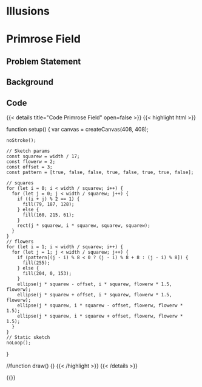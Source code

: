 # Illusions

# Primrose Field
## Problem Statement


## Background


## Code


{{< details title="Code Primrose Field" open=false >}}
{{< highlight html >}}



function setup() {
    var canvas = createCanvas(408, 408);
   
    noStroke();
  
    // Sketch params
    const squarew = width / 17;
    const flowerw = 2;
    const offset = 3;
    const pattern = [true, false, false, true, false, true, true, false];
  
    // squares
    for (let i = 0; i < width / squarew; i++) {
      for (let j = 0; j < width / squarew; j++) {
        if ((i + j) % 2 == 1) {
          fill(79, 187, 128);
        } else {
          fill(160, 215, 61);
        }
        rect(j * squarew, i * squarew, squarew, squarew);
      }
    }
    // flowers
    for (let i = 1; i < width / squarew; i++) {
      for (let j = 1; j < width / squarew; j++) {
        if (pattern[(j - i) % 8 < 0 ? (j - i) % 8 + 8 : (j - i) % 8]) {
          fill(255);
        } else {
          fill(204, 0, 153);
        }
        ellipse(j * squarew - offset, i * squarew, flowerw * 1.5, flowerw);
        ellipse(j * squarew + offset, i * squarew, flowerw * 1.5, flowerw);
        ellipse(j * squarew, i * squarew - offset, flowerw, flowerw * 1.5);
        ellipse(j * squarew, i * squarew + offset, flowerw, flowerw * 1.5);
      }
    }
    // Static sketch
    noLoop();
  }
  
  //function draw() {}
{{< /highlight >}}
{{< /details >}}

{{<p5-iframe sketch="/vc_page/sketches/primroseField.js" width="725" height="550">}}